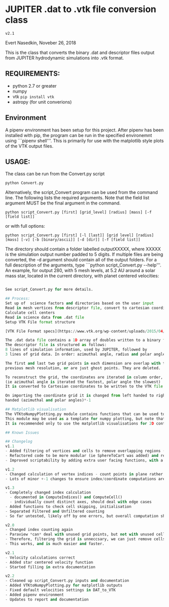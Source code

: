 # JUPITER .dat to .vtk file conversion class

`v2.1`

Evert Nasedkin, Noveber 26, 2018

This is the class that converts the binary .dat and descriptor files
output from JUPITER hydrodynamic simulations into .vtk format.

## REQUIREMENTS:
* python 2.7 or greater
* numpy
* vtk `pip install vtk`
* astropy (for unit converions)

## Environment
A pipenv environment has been setup for this project. After pipenv has been installed with pip, the program can be run in the specified environemnt using ```pipenv shell'''. This is primarily for use with the matplotlib style plots of the VTK output files.

## USAGE:
The class can be run from the Convert.py script 

```python Convert.py```

Alternatively, the script_Convert program can be used from the command line. 
The following lists the required arguments. 
Note that the field list argument MUST be the final argument in the command.

```python script_Convert.py [first] [grid_level] [radius] [mass] [-f [field list]]```

or with full options:

```python script_Convert.py [first] [-l [last]] [grid level] [radius] [mass] [-v] [-b [binary/ascii]] [-d [dir]] [-f [field list]]```

The directory should contain a folder labelled outputXXXXX, where XXXXX is the simulation output number padded to 5 digits. If multiple files are being converted, the -d argument should contain all of the output folders.
For a full description of the arguments, type ```python script_Convert.py --help'''.
An example, for output 280, with 5 mesh levels, at 5.2 AU around a solar mass star, located in the current directory, with planet centered velocities:

```python script_Convert.py 280 5 5.2 1.0 -v -d ./ -f gasdensity gasvelocity

See script_Convert.py for more details.

## Process:
Set up of  science factors and directories based on the user input
Read in mesh vertices from descriptor file, convert to cartesian coordinates
Calculate cell centers
Read in science data from .dat file
Setup VTK File format structure

[VTK File Format specs](https://www.vtk.org/wp-content/uploads/2015/04/file-formats.pdf)

The .dat data file contains a 1D array of doubles written to a binary file
The descriptor file is structured as follows:
8 lines of simulation information, used by JUPITER, followed by
3 lines of grid data. In order: azimuthal angle, radius and polar angle

The first and last two grid points in each dimension are overlap with the
previous mesh resolution, or are just ghost points. They are deleted.

To reconstruct the grid, the coordinates are iterated in column order,
(ie azimuthal angle is iterated the fastest, polar angle the slowest)
It is converted to Cartesian coordinates to be written to the VTK file.

On importing the coordinate grid it is changed from left handed to right 
handed (azimuthal and polar angles)*-1

## Matplotlib visualisation
The VTKtoNumpyPlotting.py module contains functions that can be used to read in VTK data and output a matplotlib style figure.
This module may be used as a template for numpy plotting, but note that the user will be required to modify the script so as to filter the data as necessary. 
It is recommended only to use the matplotlib visualisations for 2D contour plots, as vector and streamline plots do not produce useful results.

## Known Issues

## Changelog
v1.1
- Added filtering of vertices and cells to remove overlapping regions (not working properly)
- Refactored code to be more modular (ie SphereToCart was added) and remove duplicate code
- Improved scriptability by adding extra user facing functions, with a template python script

v1.2
- Changed calculation of vertex indices - count points in plane rather than multiplying axes
- Lots of minor +-1 changes to ensure index/coordinate computations are done correctly

v1.3
- Completely changed index calculation
  - documented in ComputeIndices() and ComputeCell()
  - individually count distinct axes, should deal with edge cases
- Added functions to check cell skipping, initialisation
- Separated Filtered and Unfiltered counting
- So far untested, likely off by one errors, but overall computation should be closer than prev versions.

v2.0
- Changed index counting again
- Paraview *can* deal with unused grid points, but not with unused cells
- Therefore, filtering the grid is unneccsary, we can just remove cells with points in the ROI
- This works, and is much easier and faster.

v2.1
- Velocity calculations correct
- Added star centered velocity function
- Started filling in extra documentation

v2.2
- Cleaned up script_Convert.py inputs and documentation
- Added VTKtoNumpyPlotting.py for matplotlib outputs
- Fixed default velocities settings in DAT_to_VTK
- Added pipenv environment
- Updates to report and documentation
